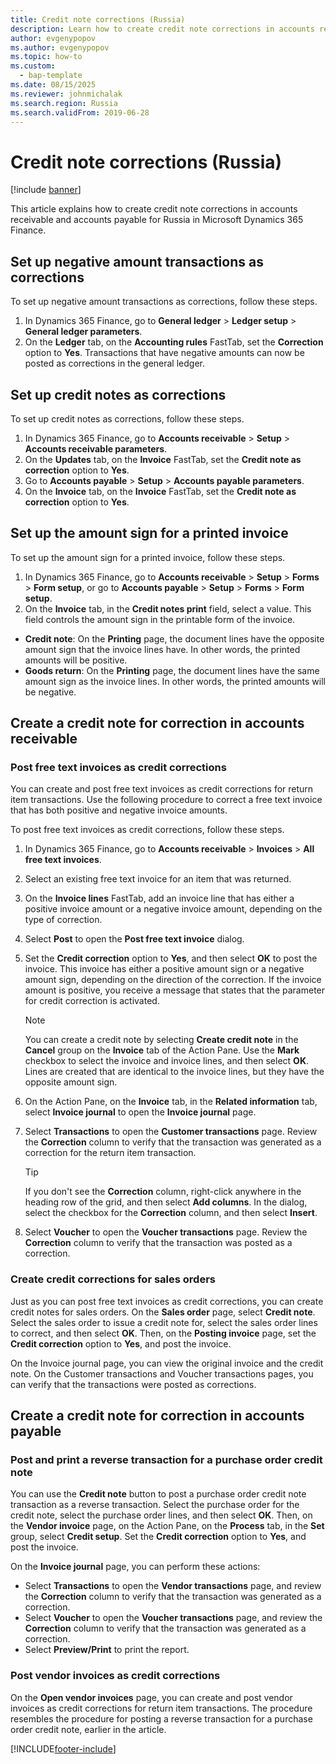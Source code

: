 ```yaml
---
title: Credit note corrections (Russia)
description: Learn how to create credit note corrections in accounts receivable and accounts payable for Russia in Microsoft Dynamics 365 Finance.
author: evgenypopov
ms.author: evgenypopov
ms.topic: how-to
ms.custom: 
  - bap-template
ms.date: 08/15/2025
ms.reviewer: johnmichalak
ms.search.region: Russia
ms.search.validFrom: 2019-06-28
---
```


# Credit note corrections (Russia)

[!include [banner](../../includes/banner.md)]

This article explains how to create credit note corrections in accounts receivable and accounts payable for Russia in Microsoft Dynamics 365 Finance.

## Set up negative amount transactions as corrections

To set up negative amount transactions as corrections, follow these steps.

1. In Dynamics 365 Finance, go to **General ledger** \> **Ledger setup** \> **General ledger parameters**.
1. On the **Ledger** tab, on the **Accounting rules** FastTab, set the **Correction** option to **Yes**. Transactions that have negative amounts can now be posted as corrections in the general ledger.

## Set up credit notes as corrections

To set up credit notes as corrections, follow these steps.

1. In Dynamics 365 Finance, go to **Accounts receivable** \> **Setup** \> **Accounts receivable parameters**.
1. On the **Updates** tab, on the **Invoice** FastTab, set the **Credit note as correction** option to **Yes**.
1. Go to **Accounts payable** \> **Setup** \> **Accounts payable parameters**.
1. On the **Invoice** tab, on the **Invoice** FastTab, set the **Credit note as correction** option to **Yes**.

## Set up the amount sign for a printed invoice

To set up the amount sign for a printed invoice, follow these steps.

1. In Dynamics 365 Finance, go to **Accounts receivable** \> **Setup** \> **Forms** \> **Form setup**, or go to **Accounts payable** \> **Setup** \> **Forms** \> **Form setup**.
1. On the **Invoice** tab, in the **Credit notes print** field, select a value. This field controls the amount sign in the printable form of the invoice.

  - **Credit note**: On the **Printing** page, the document lines have the opposite amount sign that the invoice lines have. In other words, the printed amounts will be positive.
  - **Goods return**: On the **Printing** page, the document lines have the same amount sign as the invoice lines. In other words, the printed amounts will be negative.

## Create a credit note for correction in accounts receivable

### Post free text invoices as credit corrections

You can create and post free text invoices as credit corrections for return item transactions. Use the following procedure to correct a free text invoice that has both positive and negative invoice amounts.

To post free text invoices as credit corrections, follow these steps.

1. In Dynamics 365 Finance, go to **Accounts receivable** \> **Invoices** \> **All free text invoices**.
1. Select an existing free text invoice for an item that was returned.
1. On the **Invoice lines** FastTab, add an invoice line that has either a positive invoice amount or a negative invoice amount, depending on the type of correction.
1. Select **Post** to open the **Post free text invoice** dialog.
1. Set the **Credit correction** option to **Yes**, and then select **OK** to post the invoice. This invoice has either a positive amount sign or a negative amount sign, depending on the direction of the correction. If the invoice amount is positive, you receive a message that states that the parameter for credit correction is activated.

    > [!NOTE]
    > You can create a credit note by selecting **Create credit note** in the **Cancel** group on the **Invoice** tab of the Action Pane. Use the **Mark** checkbox to select the invoice and invoice lines, and then select **OK**. Lines are created that are identical to the invoice lines, but they have the opposite amount sign.

1. On the Action Pane, on the **Invoice** tab, in the **Related information** tab, select **Invoice journal** to open the **Invoice journal** page.
1. Select **Transactions** to open the **Customer transactions** page. Review the **Correction** column to verify that the transaction was generated as a correction for the return item transaction.

    > [!TIP]
    > If you don't see the **Correction** column, right-click anywhere in the heading row of the grid, and then select **Add columns**. In the dialog, select the checkbox for the **Correction** column, and then select **Insert**.

1. Select **Voucher** to open the **Voucher transactions** page. Review the **Correction** column to verify that the transaction was posted as a correction.

### Create credit corrections for sales orders
Just as you can post free text invoices as credit corrections, you can create credit notes for sales orders. On the **Sales order** page, select **Credit note**. Select the sales order to issue a credit note for, select the sales order lines to correct, and then select **OK**. Then, on the **Posting invoice** page, set the **Credit correction** option to **Yes**, and post the invoice.

On the Invoice journal page, you can view the original invoice and the credit note. On the Customer transactions and Voucher transactions pages, you can verify that the transactions were posted as corrections.

## Create a credit note for correction in accounts payable

### Post and print a reverse transaction for a purchase order credit note

You can use the **Credit note** button to post a purchase order credit note transaction as a reverse transaction. Select the purchase order for the credit note, select the purchase order lines, and then select **OK**. Then, on the **Vendor invoice** page, on the Action Pane, on the **Process** tab, in the **Set** group, select **Credit setup**. Set the **Credit correction** option to **Yes**, and post the invoice.

On the **Invoice journal** page, you can perform these actions:

- Select **Transactions** to open the **Vendor transactions** page, and review the **Correction** column to verify that the transaction was generated as a correction.
- Select **Voucher** to open the **Voucher transactions** page, and review the **Correction** column to verify that the transaction was generated as a correction.
- Select **Preview/Print** to print the report.

### Post vendor invoices as credit corrections

On the **Open vendor invoices** page, you can create and post vendor invoices as credit corrections for return item transactions. The procedure resembles the procedure for posting a reverse transaction for a purchase order credit note, earlier in the article.


[!INCLUDE[footer-include](../../../includes/footer-banner.md)]

